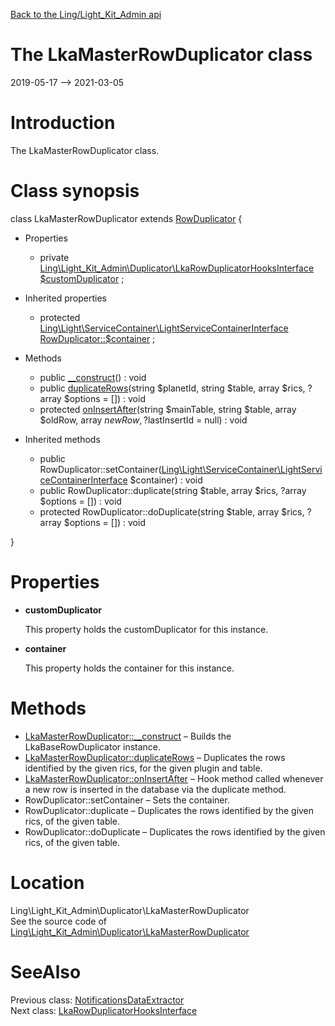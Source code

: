 [Back to the Ling/Light_Kit_Admin api](https://github.com/lingtalfi/Light_Kit_Admin/blob/master/doc/api/Ling/Light_Kit_Admin.md)



The LkaMasterRowDuplicator class
================
2019-05-17 --> 2021-03-05






Introduction
============

The LkaMasterRowDuplicator class.



Class synopsis
==============


class <span class="pl-k">LkaMasterRowDuplicator</span> extends [RowDuplicator](https://github.com/lingtalfi/Light_DatabaseUtils/blob/master/doc/api/Ling/Light_DatabaseUtils/Util/RowDuplicator.md)  {

- Properties
    - private [Ling\Light_Kit_Admin\Duplicator\LkaRowDuplicatorHooksInterface](https://github.com/lingtalfi/Light_Kit_Admin/blob/master/doc/api/Ling/Light_Kit_Admin/Duplicator/LkaRowDuplicatorHooksInterface.md) [$customDuplicator](#property-customDuplicator) ;

- Inherited properties
    - protected [Ling\Light\ServiceContainer\LightServiceContainerInterface](https://github.com/lingtalfi/Light/blob/master/doc/api/Ling/Light/ServiceContainer/LightServiceContainerInterface.md) [RowDuplicator::$container](#property-container) ;

- Methods
    - public [__construct](https://github.com/lingtalfi/Light_Kit_Admin/blob/master/doc/api/Ling/Light_Kit_Admin/Duplicator/LkaMasterRowDuplicator/__construct.md)() : void
    - public [duplicateRows](https://github.com/lingtalfi/Light_Kit_Admin/blob/master/doc/api/Ling/Light_Kit_Admin/Duplicator/LkaMasterRowDuplicator/duplicateRows.md)(string $planetId, string $table, array $rics, ?array $options = []) : void
    - protected [onInsertAfter](https://github.com/lingtalfi/Light_Kit_Admin/blob/master/doc/api/Ling/Light_Kit_Admin/Duplicator/LkaMasterRowDuplicator/onInsertAfter.md)(string $mainTable, string $table, array $oldRow, array $newRow, ?$lastInsertId = null) : void

- Inherited methods
    - public RowDuplicator::setContainer([Ling\Light\ServiceContainer\LightServiceContainerInterface](https://github.com/lingtalfi/Light/blob/master/doc/api/Ling/Light/ServiceContainer/LightServiceContainerInterface.md) $container) : void
    - public RowDuplicator::duplicate(string $table, array $rics, ?array $options = []) : void
    - protected RowDuplicator::doDuplicate(string $table, array $rics, ?array $options = []) : void

}




Properties
=============

- <span id="property-customDuplicator"><b>customDuplicator</b></span>

    This property holds the customDuplicator for this instance.
    
    

- <span id="property-container"><b>container</b></span>

    This property holds the container for this instance.
    
    



Methods
==============

- [LkaMasterRowDuplicator::__construct](https://github.com/lingtalfi/Light_Kit_Admin/blob/master/doc/api/Ling/Light_Kit_Admin/Duplicator/LkaMasterRowDuplicator/__construct.md) &ndash; Builds the LkaBaseRowDuplicator instance.
- [LkaMasterRowDuplicator::duplicateRows](https://github.com/lingtalfi/Light_Kit_Admin/blob/master/doc/api/Ling/Light_Kit_Admin/Duplicator/LkaMasterRowDuplicator/duplicateRows.md) &ndash; Duplicates the rows identified by the given rics, for the given plugin and table.
- [LkaMasterRowDuplicator::onInsertAfter](https://github.com/lingtalfi/Light_Kit_Admin/blob/master/doc/api/Ling/Light_Kit_Admin/Duplicator/LkaMasterRowDuplicator/onInsertAfter.md) &ndash; Hook method called whenever a new row is inserted in the database via the duplicate method.
- RowDuplicator::setContainer &ndash; Sets the container.
- RowDuplicator::duplicate &ndash; Duplicates the rows identified by the given rics, of the given table.
- RowDuplicator::doDuplicate &ndash; Duplicates the rows identified by the given rics, of the given table.





Location
=============
Ling\Light_Kit_Admin\Duplicator\LkaMasterRowDuplicator<br>
See the source code of [Ling\Light_Kit_Admin\Duplicator\LkaMasterRowDuplicator](https://github.com/lingtalfi/Light_Kit_Admin/blob/master/Duplicator/LkaMasterRowDuplicator.php)



SeeAlso
==============
Previous class: [NotificationsDataExtractor](https://github.com/lingtalfi/Light_Kit_Admin/blob/master/doc/api/Ling/Light_Kit_Admin/DataExtractor/NotificationsDataExtractor.md)<br>Next class: [LkaRowDuplicatorHooksInterface](https://github.com/lingtalfi/Light_Kit_Admin/blob/master/doc/api/Ling/Light_Kit_Admin/Duplicator/LkaRowDuplicatorHooksInterface.md)<br>

